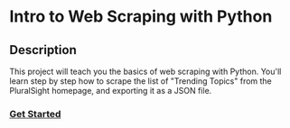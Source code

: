 # Intro to Web Scraping with Python

## Description

This project will teach you the basics of web scraping with Python. You'll learn step by step how to scrape the list of "Trending Topics" from the PluralSight homepage, and exporting it as a JSON file.

### [Get Started](https://github.com/jaydenwindle/PythonWebScraping/blob/master/tasks.md)